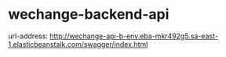 # wechange-backend-api

url-address: http://wechange-api-b-env.eba-mkr492g5.sa-east-1.elasticbeanstalk.com/swagger/index.html
